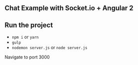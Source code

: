 ## Chat Example with Socket.io + Angular 2

## Run the project
- `npm i` or `yarn`
- `gulp`
- `nodemon server.js` or `node server.js`

Navigate to port 3000